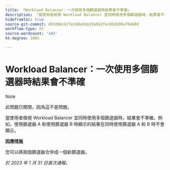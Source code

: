 ```yaml
---
title: 「Workload Balancer：一次使用多個篩選器時結果會不準確」
description: 「當使用者檢視 Workload Balancer 並同時使用多個篩選器時，結果會不準確。例如，使用篩選器 A 和使用篩選器 B 時顯示的結果在同時使用篩選器 A 和 B 時不會顯示。」
hidefromtoc: true
source-git-commit: d03db6c677e340e01629a962fec8b2690af8460d
workflow-type: ht
source-wordcount: '143'
ht-degree: 100%

---
```



# Workload Balancer：一次使用多個篩選器時結果會不準確

>[!NOTE]
>
>此問題已關閉，因為這不是問題。

當使用者檢視 Workload Balancer 並同時使用多個篩選器時，結果會不準確。例如，使用篩選器 A 和使用篩選器 B 時顯示的結果在同時使用篩選器 A 和 B 時不會顯示。

**因應措施**

您可以將兩個篩選器合併成一個新篩選器。

_於 2023 年 1 月 31 日首次通報。_

